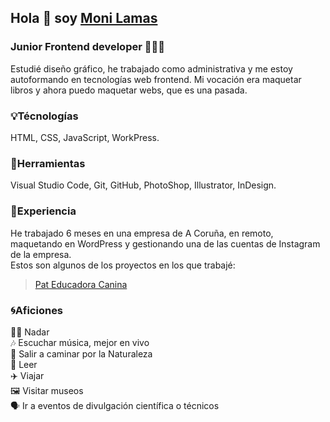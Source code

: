## Hola 👋 soy [Moni Lamas](https://monilamas.netlify.app/)


### Junior Frontend developer 👩🏼‍💻
Estudié diseño gráfico, he trabajado como administrativa y me estoy autoformando en tecnologías web frontend. Mi vocación era maquetar libros y ahora puedo maquetar webs, que es una pasada.

### :bulb:Técnologías
HTML, CSS, JavaScript, WorkPress.

### :pushpin:Herramientas
Visual Studio Code, Git, GitHub, PhotoShop, Illustrator, InDesign.

### :bookmark:Experiencia 
He trabajado 6 meses en una empresa de A Coruña, en remoto, maquetando en WordPress y gestionando una de las cuentas de Instagram de la empresa.<br>
Estos son algunos de los proyectos en los que trabajé:
> [Pat Educadora Canina](https://pateducadoracanina.com/)

### :cyclone:Aficiones
🏊‍♀️ Nadar<br>
:notes: Escuchar música, mejor en vivo<br>
🌲 Salir a caminar por la Naturaleza<br>
📗 Leer<br>
✈️ Viajar<br>
🖼 Visitar museos<br>
🗣 Ir a eventos de divulgación científica o técnicos<br>






